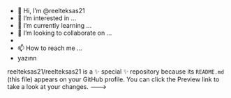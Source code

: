 - 👋 Hi, I’m @reelteksas21
- 👀 I’m interested in ...
- 🌱 I’m currently learning ...
- 💞️ I’m looking to collaborate on ...
-
- 📫 How to reach me ...
- yazınn

reelteksas21/reelteksas21 is a ✨ special ✨ repository because its `README.md` (this file) appears on your GitHub profile.
You can click the Preview link to take a look at your changes.
--->
